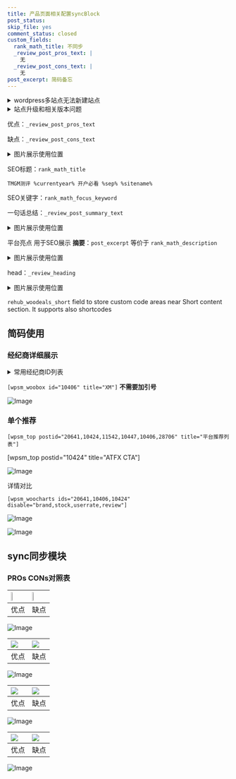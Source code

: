 ```yaml
---
title: 产品页面相关配置syncBlock
post_status: 
skip_file: yes
comment_status: closed
custom_fields:
  rank_math_title: 不同步
  _review_post_pros_text: |
    无
  _review_post_cons_text: |
    无
post_excerpt: 简码备忘
---
```

<details><summary>wordpress多站点无法新建站点</summary>

<li>和报错需要清理cookies一样的原因</li>
<li>wp-config.php里面<code>define( 'SUBDOMAIN_INSTALL', false );//子域名安装</code></li>
<li>新建子站点是用<code>define( 'SUBDOMAIN_INSTALL', true);//子域名安装</code> 完成以后，改成<code>false</code></li>
</details>

<details><summary>站点升级和相关版本问题</summary>

<p>wordpress：5.9.9
woocommerce：7.5.1
出现问题的地方：主题选项里面>><strong>Product layout >>compact style</strong></p>
<p>如何出现没有用过的字段 导致无法保存。先导出配置 然后进行修改，后面再次恢复即可。</p>
<p>出现部分字段无法显示时，需要返回默认布局后，对产品进行保存就好了。</p>
<p></p>
</details>

优点：`_review_post_pros_text`

缺点：`_review_post_cons_text`

<details><summary>图片展示使用位置</summary>

<img src="https://prod-files-secure.s3.us-west-2.amazonaws.com/39ed1227-6d7d-4570-be36-9ccd4a2c4241/f51d3d83-55d4-4bdf-9604-f37ec77ab556/Untitled.png?X-Amz-Algorithm=AWS4-HMAC-SHA256&X-Amz-Content-Sha256=UNSIGNED-PAYLOAD&X-Amz-Credential=ASIAZI2LB4662TN6SZ5G%2F20250715%2Fus-west-2%2Fs3%2Faws4_request&X-Amz-Date=20250715T045521Z&X-Amz-Expires=3600&X-Amz-Security-Token=IQoJb3JpZ2luX2VjECUaCXVzLXdlc3QtMiJHMEUCIHOHqAnQbJkXAha2i9dKoJ0CwDFAHCdC%2BoSu9USzogPzAiEApR%2FxrTijlkzn9Z6uLHjNqZjhRbagl0TFWsts6fIHLVAq%2FwMIPhAAGgw2Mzc0MjMxODM4MDUiDB5%2FfTd6an7wcUu6fSrcA%2FtEGHgbcVrczoccx%2FUN1kw54uXqeycF66lpipChGowE6ubPDFEKmenUhOfFAb0I0mWx3sKGnrZKCTsD0fGmWS9XDnp8BPnPcZSt9rYTl44MpSDo0mREsoUaCZ1OY3mF%2BP%2FedVz9G9NstXLP0d%2FxffBjguhd8aVQkAU52DDM8kp211PzMMrHsKIHakAEkHfAutUVozWsIcEmR21LF93TA4axUpU3q%2B83nQWR7FeghVjeTg2bKXeDAwxXx%2BHYldrOsPALBBM0OwgfJTWCgpjxpmhZLPDDKpGjJHbMHA8O6eiVMj0g%2FSSAzkCa%2FTZc%2BcRc0bvQfiJGSLTxoC6tlB%2BcymRijg20tE7%2FBgGaFtDMZ4EOeCcOQobG8D%2F2uCWYuuG7yFHPUJE1ljc%2BRRm8VmBpTlklX7cd6So9y6fma7Fmm57IfwjP3g4Jt5e5fomsAN3Cc2XlyOtfSMrY3Y45phf9TGCwX8Y%2Foo0tLtpvr3WbTKahdjbrSwkOMa9AWvjZe8qsWxjjiyiDSyPF5c%2BFW6b%2Fe30djesm1JmwcwofHRPyxEKeSjE7qVCiNpJ%2B5E%2BZsnGJ66nvwWo22JO5A2K9Huw0RP8lJdAooYKSZFcV%2BOViA17X%2BubLgF2RZfKyrEvpMLi418MGOqUBrGGmDt6dbCSbKDrV2RLI7ai6AcEwJHa4HlY5z4w7O4u3ZmQozw4AYVavqcjcnMg0tYa4BmKRAjrQMvdcRAXcV33XU8Z%2BawWJzoOpIPHeFcS7OWcIkDhavmd6hKAahAPod7vQ9Z4n1rlh3Ka9AQDJs5wfjWRr9HniPMYfJ5JoQ%2BbGZpLRp5%2Bc4Auu5on9tUa29v2Rv3HpIHET3KOUocHIiDzJy2Vp&X-Amz-Signature=e8be52fe286c10b07b64ac1117f00ef65df556ddfb1758a6735a03157a5bc2a7&X-Amz-SignedHeaders=host&x-amz-checksum-mode=ENABLED&x-id=GetObject" alt="Image">
</details>

SEO标题：`rank_math_title`

`TMGM测评 %currentyear% 开户必看 %sep% %sitename%`

SEO关键字：`rank_math_focus_keyword`

一句话总结：`_review_post_summary_text`

<details><summary>图片展示使用位置</summary>

<img src="https://prod-files-secure.s3.us-west-2.amazonaws.com/39ed1227-6d7d-4570-be36-9ccd4a2c4241/4b96a922-296c-4f4e-8630-d1c870cbce01/Untitled.png?X-Amz-Algorithm=AWS4-HMAC-SHA256&X-Amz-Content-Sha256=UNSIGNED-PAYLOAD&X-Amz-Credential=ASIAZI2LB466XENHU7HB%2F20250715%2Fus-west-2%2Fs3%2Faws4_request&X-Amz-Date=20250715T045522Z&X-Amz-Expires=3600&X-Amz-Security-Token=IQoJb3JpZ2luX2VjECUaCXVzLXdlc3QtMiJIMEYCIQCyoir8lBtOMRzHv6JW7a6gNHE%2F6iN8syFH5ruSSSB4DgIhAIlzrked%2FOaerxLa5NDTlNNsW0K9vTA4sFMKdcp2QfROKv8DCD4QABoMNjM3NDIzMTgzODA1IgxCqVz4IEz8Krp4IIEq3AN8U89%2FWjPcQJ9biQqNicAMWsX3hX3XXU3EQ%2FIZ4CpFsMS3Yaz1McJP%2FpmPCfMuciVGmmXd720wo3z15oP%2BAJ85%2BK1JxDhz2MJtGIUOBJsdkqkqQyPPuR4dVNAwrkNyM5Zqb%2FEbDa29O%2FXV0VqUNnJGo5ET%2Fjygfb5ADHLALL4SED83wIWIPB1ngrRCPPPZWPylmx58qUj7mRcQJJELdq2SWrcx%2F2aCyy7edLJHC4xovygn8zRloRgD%2FHbOX6gAqrbobx69OXx50rNE2i%2FA%2FifOJCeOEWm%2FhOFlZ3llhmH9s9ePmc5LyIjRqiIgN8GWFuka561RGRTXfbl%2FIPJPSheF%2FJJ9Gep%2FaY9vNPbI6pW9DWoV9hwbVE%2FSDCAzmwGXqfBmGqGVo20cEOaZPrHjVNwqN0FgLjyUDgERPnNKYeVZCyBJfnx%2BOCMu8ItCg0oaiya%2FVYguOo9Ifs%2B0zybv15a1If3mnhrRm41F7%2F16BaTPtx%2FGAMRM0D0HNwkyb61nVBpuVTsKZr0Wjoy%2FO9FO66hJtVcQsNjp4woTb0px8SMyb0g4cEmIaawnUmsQvw%2FLB31utkU3xCqQRXDHpYmO9Lcx9PcgoP0gdfr0v9dWhbZdVDBG%2B2UdND8tCzdGnTDVuNfDBjqkARoNOXYXKI6yvyaX8D%2BCptc3yEmvwRwk%2BE5JSiC0hNuAw2pYsqztZpQ5XXdJU47LVWg9StvwOrZq7dl9skOIKzzjU4P7LxJBt7ahzWgjshskWOJUTnsZIIcgYqcolKnmIC2R3mOnHNCW9b2m5XS%2F%2F0Zn5XUxHjgupXoC98nRF6Yu%2FrN8Sd8EAautwbJ45AXw1Nxbgb03Zaji7%2B08jk56Dy4tIO2Y&X-Amz-Signature=e6a2a84d9a503e78e9974d8f66a192e8813459650e6fe112078d4f710cdbbb98&X-Amz-SignedHeaders=host&x-amz-checksum-mode=ENABLED&x-id=GetObject" alt="Image">
</details>

平台亮点 用于SEO展示 **摘要**：`post_excerpt`  等价于 `rank_math_description`

<details><summary>图片展示使用位置</summary>

<img src="https://prod-files-secure.s3.us-west-2.amazonaws.com/39ed1227-6d7d-4570-be36-9ccd4a2c4241/1ee11f63-b60a-4dfe-a7a7-d58ff23b5d88/Untitled.png?X-Amz-Algorithm=AWS4-HMAC-SHA256&X-Amz-Content-Sha256=UNSIGNED-PAYLOAD&X-Amz-Credential=ASIAZI2LB466Q4AEQKIE%2F20250715%2Fus-west-2%2Fs3%2Faws4_request&X-Amz-Date=20250715T045523Z&X-Amz-Expires=3600&X-Amz-Security-Token=IQoJb3JpZ2luX2VjECUaCXVzLXdlc3QtMiJIMEYCIQDti2PE8JXca1rcB2fHGuloy3vmWH5o5MuqoXfGlhz5BQIhALATJPO2f9e6tdpoxI6SmhFQ0zB1yBKms37ZOQstrY38Kv8DCD4QABoMNjM3NDIzMTgzODA1Igx1MckPratdYBNZl%2Fwq3APVdZDC3Xa3tXewzppWT%2FNmgvxnM%2Fo3MJGWdJrqpSHq9rHRSuhZVkJptZ6XrqZWrBIT5sEclL6gWC7HBslBls1CpHCh83fXZgVoK2boG1g5J4HGer4asBWEiSrDAYZQ0VbVbveMLDNQWVzF8mEvE7ZXRCYLEJBxccO6XgM4Tgaa147WCZVsMlGqk%2BWfU9p2Rc2ae6MP%2Bhd2la2TyL23GRwZNwrIBZL721FV75jXBngOZms%2FNYW8DKTHoGAsg4v%2FF%2FhAgCUiC94ma8zXCtu%2Fisu1tisZd%2BejYfykLkGT99kDMoXVu6ExNPZ7P9D4sGr2txQ9a4X7Phr092si0IhxvuM7sQmhqTE7%2By2R8wYpeVYCsDZRUIpny9OEbeEf0ezdjgMARuScQSWRCyoFLkW4nYytRpShBii4TwP3nxeBZE%2FGuZNZ%2FRplzgXWHF1suvJN5Of66WAVOljp5Ya7lXEE49UBbNAu6lU5uHg7QFTyILtEJdbqaIdqnoeqCNfQhZb3U8oAj6%2BEeDfJ9okbvYfgazKXiyTdDSIbKpBS1BtqcldR%2BI%2F1H3lJ8JYSDDt06kmDf11saE6PmrK3vsqyOLa7OaLLK2JNqOzB%2BpK%2B3d1EfRiwsjTnYC0EeyBu81HyNjDduNfDBjqkAbHYf%2BwL6DO2YrFFnpkGtszNqp86xF6uyTsdWw0VFRn%2F%2B%2BZLtOCIX78%2BlsVVLsQBLjRfAQLqQ5IvsXUTvO9%2BEa7%2FteGthbH34Arxv39sI1lnl3PWxcqU06emiWuuKth4P%2BKVxBaczrJ%2FHaYKTvhUYmaLLY0nP%2BhzDOmfFGXMW3Dyd9X%2FZJlAKHdKOSlVAdwO3pvCbp8D1Fk2gFVRXJ72sij5Ndo7&X-Amz-Signature=324a1e659eeb9437a3345253603f57a5df34159fda263980cdbd5cbff1dfd579&X-Amz-SignedHeaders=host&x-amz-checksum-mode=ENABLED&x-id=GetObject" alt="Image">
<img src="https://prod-files-secure.s3.us-west-2.amazonaws.com/39ed1227-6d7d-4570-be36-9ccd4a2c4241/ad4118b5-78d8-4fbe-801e-3b29b5d99c01/Untitled.png?X-Amz-Algorithm=AWS4-HMAC-SHA256&X-Amz-Content-Sha256=UNSIGNED-PAYLOAD&X-Amz-Credential=ASIAZI2LB466Q4AEQKIE%2F20250715%2Fus-west-2%2Fs3%2Faws4_request&X-Amz-Date=20250715T045523Z&X-Amz-Expires=3600&X-Amz-Security-Token=IQoJb3JpZ2luX2VjECUaCXVzLXdlc3QtMiJIMEYCIQDti2PE8JXca1rcB2fHGuloy3vmWH5o5MuqoXfGlhz5BQIhALATJPO2f9e6tdpoxI6SmhFQ0zB1yBKms37ZOQstrY38Kv8DCD4QABoMNjM3NDIzMTgzODA1Igx1MckPratdYBNZl%2Fwq3APVdZDC3Xa3tXewzppWT%2FNmgvxnM%2Fo3MJGWdJrqpSHq9rHRSuhZVkJptZ6XrqZWrBIT5sEclL6gWC7HBslBls1CpHCh83fXZgVoK2boG1g5J4HGer4asBWEiSrDAYZQ0VbVbveMLDNQWVzF8mEvE7ZXRCYLEJBxccO6XgM4Tgaa147WCZVsMlGqk%2BWfU9p2Rc2ae6MP%2Bhd2la2TyL23GRwZNwrIBZL721FV75jXBngOZms%2FNYW8DKTHoGAsg4v%2FF%2FhAgCUiC94ma8zXCtu%2Fisu1tisZd%2BejYfykLkGT99kDMoXVu6ExNPZ7P9D4sGr2txQ9a4X7Phr092si0IhxvuM7sQmhqTE7%2By2R8wYpeVYCsDZRUIpny9OEbeEf0ezdjgMARuScQSWRCyoFLkW4nYytRpShBii4TwP3nxeBZE%2FGuZNZ%2FRplzgXWHF1suvJN5Of66WAVOljp5Ya7lXEE49UBbNAu6lU5uHg7QFTyILtEJdbqaIdqnoeqCNfQhZb3U8oAj6%2BEeDfJ9okbvYfgazKXiyTdDSIbKpBS1BtqcldR%2BI%2F1H3lJ8JYSDDt06kmDf11saE6PmrK3vsqyOLa7OaLLK2JNqOzB%2BpK%2B3d1EfRiwsjTnYC0EeyBu81HyNjDduNfDBjqkAbHYf%2BwL6DO2YrFFnpkGtszNqp86xF6uyTsdWw0VFRn%2F%2B%2BZLtOCIX78%2BlsVVLsQBLjRfAQLqQ5IvsXUTvO9%2BEa7%2FteGthbH34Arxv39sI1lnl3PWxcqU06emiWuuKth4P%2BKVxBaczrJ%2FHaYKTvhUYmaLLY0nP%2BhzDOmfFGXMW3Dyd9X%2FZJlAKHdKOSlVAdwO3pvCbp8D1Fk2gFVRXJ72sij5Ndo7&X-Amz-Signature=286ab35248e82ac7cf10a8c8c5659a72efa6487eceb1f4fb30aed23832ef953f&X-Amz-SignedHeaders=host&x-amz-checksum-mode=ENABLED&x-id=GetObject" alt="Image">
<img src="https://prod-files-secure.s3.us-west-2.amazonaws.com/39ed1227-6d7d-4570-be36-9ccd4a2c4241/a38cf7c9-a79c-4b64-9e94-13589fe0758b/Untitled.png?X-Amz-Algorithm=AWS4-HMAC-SHA256&X-Amz-Content-Sha256=UNSIGNED-PAYLOAD&X-Amz-Credential=ASIAZI2LB466Q4AEQKIE%2F20250715%2Fus-west-2%2Fs3%2Faws4_request&X-Amz-Date=20250715T045523Z&X-Amz-Expires=3600&X-Amz-Security-Token=IQoJb3JpZ2luX2VjECUaCXVzLXdlc3QtMiJIMEYCIQDti2PE8JXca1rcB2fHGuloy3vmWH5o5MuqoXfGlhz5BQIhALATJPO2f9e6tdpoxI6SmhFQ0zB1yBKms37ZOQstrY38Kv8DCD4QABoMNjM3NDIzMTgzODA1Igx1MckPratdYBNZl%2Fwq3APVdZDC3Xa3tXewzppWT%2FNmgvxnM%2Fo3MJGWdJrqpSHq9rHRSuhZVkJptZ6XrqZWrBIT5sEclL6gWC7HBslBls1CpHCh83fXZgVoK2boG1g5J4HGer4asBWEiSrDAYZQ0VbVbveMLDNQWVzF8mEvE7ZXRCYLEJBxccO6XgM4Tgaa147WCZVsMlGqk%2BWfU9p2Rc2ae6MP%2Bhd2la2TyL23GRwZNwrIBZL721FV75jXBngOZms%2FNYW8DKTHoGAsg4v%2FF%2FhAgCUiC94ma8zXCtu%2Fisu1tisZd%2BejYfykLkGT99kDMoXVu6ExNPZ7P9D4sGr2txQ9a4X7Phr092si0IhxvuM7sQmhqTE7%2By2R8wYpeVYCsDZRUIpny9OEbeEf0ezdjgMARuScQSWRCyoFLkW4nYytRpShBii4TwP3nxeBZE%2FGuZNZ%2FRplzgXWHF1suvJN5Of66WAVOljp5Ya7lXEE49UBbNAu6lU5uHg7QFTyILtEJdbqaIdqnoeqCNfQhZb3U8oAj6%2BEeDfJ9okbvYfgazKXiyTdDSIbKpBS1BtqcldR%2BI%2F1H3lJ8JYSDDt06kmDf11saE6PmrK3vsqyOLa7OaLLK2JNqOzB%2BpK%2B3d1EfRiwsjTnYC0EeyBu81HyNjDduNfDBjqkAbHYf%2BwL6DO2YrFFnpkGtszNqp86xF6uyTsdWw0VFRn%2F%2B%2BZLtOCIX78%2BlsVVLsQBLjRfAQLqQ5IvsXUTvO9%2BEa7%2FteGthbH34Arxv39sI1lnl3PWxcqU06emiWuuKth4P%2BKVxBaczrJ%2FHaYKTvhUYmaLLY0nP%2BhzDOmfFGXMW3Dyd9X%2FZJlAKHdKOSlVAdwO3pvCbp8D1Fk2gFVRXJ72sij5Ndo7&X-Amz-Signature=09c65ae00b284a3d1087ab53c600ef0bb2cba3a020bc4f53ecd085ea777f4202&X-Amz-SignedHeaders=host&x-amz-checksum-mode=ENABLED&x-id=GetObject" alt="Image">
<img src="https://prod-files-secure.s3.us-west-2.amazonaws.com/39ed1227-6d7d-4570-be36-9ccd4a2c4241/7da6fc1e-d2ac-42ae-8c75-cb5749aa18f6/Untitled.png?X-Amz-Algorithm=AWS4-HMAC-SHA256&X-Amz-Content-Sha256=UNSIGNED-PAYLOAD&X-Amz-Credential=ASIAZI2LB466Q4AEQKIE%2F20250715%2Fus-west-2%2Fs3%2Faws4_request&X-Amz-Date=20250715T045523Z&X-Amz-Expires=3600&X-Amz-Security-Token=IQoJb3JpZ2luX2VjECUaCXVzLXdlc3QtMiJIMEYCIQDti2PE8JXca1rcB2fHGuloy3vmWH5o5MuqoXfGlhz5BQIhALATJPO2f9e6tdpoxI6SmhFQ0zB1yBKms37ZOQstrY38Kv8DCD4QABoMNjM3NDIzMTgzODA1Igx1MckPratdYBNZl%2Fwq3APVdZDC3Xa3tXewzppWT%2FNmgvxnM%2Fo3MJGWdJrqpSHq9rHRSuhZVkJptZ6XrqZWrBIT5sEclL6gWC7HBslBls1CpHCh83fXZgVoK2boG1g5J4HGer4asBWEiSrDAYZQ0VbVbveMLDNQWVzF8mEvE7ZXRCYLEJBxccO6XgM4Tgaa147WCZVsMlGqk%2BWfU9p2Rc2ae6MP%2Bhd2la2TyL23GRwZNwrIBZL721FV75jXBngOZms%2FNYW8DKTHoGAsg4v%2FF%2FhAgCUiC94ma8zXCtu%2Fisu1tisZd%2BejYfykLkGT99kDMoXVu6ExNPZ7P9D4sGr2txQ9a4X7Phr092si0IhxvuM7sQmhqTE7%2By2R8wYpeVYCsDZRUIpny9OEbeEf0ezdjgMARuScQSWRCyoFLkW4nYytRpShBii4TwP3nxeBZE%2FGuZNZ%2FRplzgXWHF1suvJN5Of66WAVOljp5Ya7lXEE49UBbNAu6lU5uHg7QFTyILtEJdbqaIdqnoeqCNfQhZb3U8oAj6%2BEeDfJ9okbvYfgazKXiyTdDSIbKpBS1BtqcldR%2BI%2F1H3lJ8JYSDDt06kmDf11saE6PmrK3vsqyOLa7OaLLK2JNqOzB%2BpK%2B3d1EfRiwsjTnYC0EeyBu81HyNjDduNfDBjqkAbHYf%2BwL6DO2YrFFnpkGtszNqp86xF6uyTsdWw0VFRn%2F%2B%2BZLtOCIX78%2BlsVVLsQBLjRfAQLqQ5IvsXUTvO9%2BEa7%2FteGthbH34Arxv39sI1lnl3PWxcqU06emiWuuKth4P%2BKVxBaczrJ%2FHaYKTvhUYmaLLY0nP%2BhzDOmfFGXMW3Dyd9X%2FZJlAKHdKOSlVAdwO3pvCbp8D1Fk2gFVRXJ72sij5Ndo7&X-Amz-Signature=a6dc5b0e6f0af32c73a2465431045209d628be899db8481eca10f379e4e32c73&X-Amz-SignedHeaders=host&x-amz-checksum-mode=ENABLED&x-id=GetObject" alt="Image">
<img src="https://prod-files-secure.s3.us-west-2.amazonaws.com/39ed1227-6d7d-4570-be36-9ccd4a2c4241/7e97f40a-eaee-47f5-b2f9-475f96808fa7/Untitled.png?X-Amz-Algorithm=AWS4-HMAC-SHA256&X-Amz-Content-Sha256=UNSIGNED-PAYLOAD&X-Amz-Credential=ASIAZI2LB466Q4AEQKIE%2F20250715%2Fus-west-2%2Fs3%2Faws4_request&X-Amz-Date=20250715T045523Z&X-Amz-Expires=3600&X-Amz-Security-Token=IQoJb3JpZ2luX2VjECUaCXVzLXdlc3QtMiJIMEYCIQDti2PE8JXca1rcB2fHGuloy3vmWH5o5MuqoXfGlhz5BQIhALATJPO2f9e6tdpoxI6SmhFQ0zB1yBKms37ZOQstrY38Kv8DCD4QABoMNjM3NDIzMTgzODA1Igx1MckPratdYBNZl%2Fwq3APVdZDC3Xa3tXewzppWT%2FNmgvxnM%2Fo3MJGWdJrqpSHq9rHRSuhZVkJptZ6XrqZWrBIT5sEclL6gWC7HBslBls1CpHCh83fXZgVoK2boG1g5J4HGer4asBWEiSrDAYZQ0VbVbveMLDNQWVzF8mEvE7ZXRCYLEJBxccO6XgM4Tgaa147WCZVsMlGqk%2BWfU9p2Rc2ae6MP%2Bhd2la2TyL23GRwZNwrIBZL721FV75jXBngOZms%2FNYW8DKTHoGAsg4v%2FF%2FhAgCUiC94ma8zXCtu%2Fisu1tisZd%2BejYfykLkGT99kDMoXVu6ExNPZ7P9D4sGr2txQ9a4X7Phr092si0IhxvuM7sQmhqTE7%2By2R8wYpeVYCsDZRUIpny9OEbeEf0ezdjgMARuScQSWRCyoFLkW4nYytRpShBii4TwP3nxeBZE%2FGuZNZ%2FRplzgXWHF1suvJN5Of66WAVOljp5Ya7lXEE49UBbNAu6lU5uHg7QFTyILtEJdbqaIdqnoeqCNfQhZb3U8oAj6%2BEeDfJ9okbvYfgazKXiyTdDSIbKpBS1BtqcldR%2BI%2F1H3lJ8JYSDDt06kmDf11saE6PmrK3vsqyOLa7OaLLK2JNqOzB%2BpK%2B3d1EfRiwsjTnYC0EeyBu81HyNjDduNfDBjqkAbHYf%2BwL6DO2YrFFnpkGtszNqp86xF6uyTsdWw0VFRn%2F%2B%2BZLtOCIX78%2BlsVVLsQBLjRfAQLqQ5IvsXUTvO9%2BEa7%2FteGthbH34Arxv39sI1lnl3PWxcqU06emiWuuKth4P%2BKVxBaczrJ%2FHaYKTvhUYmaLLY0nP%2BhzDOmfFGXMW3Dyd9X%2FZJlAKHdKOSlVAdwO3pvCbp8D1Fk2gFVRXJ72sij5Ndo7&X-Amz-Signature=7c9ee47544ecab1440ad281259ee812e6201b5bd3930f685288ebf49d47c33bd&X-Amz-SignedHeaders=host&x-amz-checksum-mode=ENABLED&x-id=GetObject" alt="Image">
</details>

head：`_review_heading`

<details><summary>图片展示使用位置</summary>

<img src="https://prod-files-secure.s3.us-west-2.amazonaws.com/39ed1227-6d7d-4570-be36-9ccd4a2c4241/3a4650ad-9887-415c-889a-edd51fa54f27/Untitled.png?X-Amz-Algorithm=AWS4-HMAC-SHA256&X-Amz-Content-Sha256=UNSIGNED-PAYLOAD&X-Amz-Credential=ASIAZI2LB4667T6BISV2%2F20250715%2Fus-west-2%2Fs3%2Faws4_request&X-Amz-Date=20250715T045523Z&X-Amz-Expires=3600&X-Amz-Security-Token=IQoJb3JpZ2luX2VjECUaCXVzLXdlc3QtMiJGMEQCIDTcPfOx0za6%2FOSrvE5mW%2FO8Yinf8MInF6WS4u0TACltAiAErF3TtnCautmYX2Io%2FbB9gW2nFVS%2FfHZ7v4O7dbhgJir%2FAwg%2BEAAaDDYzNzQyMzE4MzgwNSIM2k%2BvJ81xoFb%2Bate3KtwD6cX3cxYt4j5Re%2Fvlc0jsmxqXTUuHUKUNtwlhhUmMHYWNgWIgQ2abF7ra5jmOicU1FieZCk2x5FpDqNsJWOlyenMU6KXVSlRlCvkRUWhHxdijbcdSCBi0qW1s59wtj%2BBv%2BRQ%2BH2WwB3xsiFAGHAXPxEHGkN9%2FC6u9BFBjpWgkN%2B1CUCi%2FOwd4gcy61MlqM0VEM23GJipOOtG4eyqgZse2sfxDE%2B%2Fsv9e86CpNZxefAz9YgWIvtFhva8%2BSb8uu1qzNPStYgND%2B%2BXBE4BgfWn9hKH1F3papppGKtSdprmpwwuSQs0xXJRIi6FqgxyUOBmcqnvAtDj4xHz4Zc6MBINZLMuHLac00L4sK1VcbRETX9UGvZVfCNG3EyG5xJzzyR9zLHef7V7hziWOY2apWuI09VGbGoTUpyWKG0KSB57eN6%2B6JhiZ7FAkhc8DbO0ddz%2FXNpo9XtK2LXGRVgB6jtLva8t%2FAzgVpAD0UPQBwmWrmQztLd2F4%2FO6UgMTpbtIzpiPG6pIiRJ0bdzejfuJV8BMHoZJPvPX%2FLoH3r7T1CoGxJhEWIEMBSEQGXwotDOD4cs2oSER7%2FFCvpa%2FvRXjtu7AXT%2FY%2B3VT6gF3hAjDuFuRixau0VSIsBHYdY6IO03Qw2rnXwwY6pgHKkQTv1spHfNEaGKpXY%2FuUyGWS19jd7G37uSxbuV4W3cc8nPBCGiCdjhxYhTrIbmBtG8BiARkPErDbYgx2LgOmNw3L3CDMCPIfljEQgK2Y%2B6uaQtZYYSNo%2B74wlOMl0nut5cD4nSAVBf6igmwp9C5WyAE7PJAxFVMnzh2un42u8PCuLjZIXMMfgF7MgXJNV7jkDPgaoxtNPe8IYBSKYHdfeM6bEe1d&X-Amz-Signature=87582339a75562216c912751d7887aa9f0bef96816fff64946f605376e558654&X-Amz-SignedHeaders=host&x-amz-checksum-mode=ENABLED&x-id=GetObject" alt="Image">
</details>

`rehub_woodeals_short`	field to store custom code areas near Short content section. It supports also shortcodes



## 简码使用

### 经纪商详细展示

<details><summary>常用经纪商ID列表</summary>

<pre><code class="php">嘉盛 ===> 20641  [wpsm_woobox id="20641" title="嘉盛"]
易信easymarkets ===> 11542  [wpsm_woobox id="11542" title="易信easymarkets"]
ATFX外汇 ===> 10424  [wpsm_woobox id="10424" title="ATFX"]
XM ===> 10406  [wpsm_woobox id="10406" title="XM"]
TMGM ===> 29622  [wpsm_woobox id="29622" title="TMGM"]
HYCM ===> 10447  [wpsm_woobox id="10447" title="HYCM"]
fpmarkets澳福外汇 ===> 20639  [wpsm_woobox id="20639" title="fpmarkets澳福外汇"]</code></pre>
</details>

`[wpsm_woobox id="10406" title="XM"]` **不需要加引号**

![Image](https://prod-files-secure.s3.us-west-2.amazonaws.com/39ed1227-6d7d-4570-be36-9ccd4a2c4241/4f898f9d-0fa7-4e43-acd3-ac6bc7be575a/Untitled.png?X-Amz-Algorithm=AWS4-HMAC-SHA256&X-Amz-Content-Sha256=UNSIGNED-PAYLOAD&X-Amz-Credential=ASIAZI2LB466ZEHIKLJ6%2F20250715%2Fus-west-2%2Fs3%2Faws4_request&X-Amz-Date=20250715T045520Z&X-Amz-Expires=3600&X-Amz-Security-Token=IQoJb3JpZ2luX2VjECUaCXVzLXdlc3QtMiJHMEUCIQCfnADB5BIK5k9aA6oitNIWCJLXL9rwnex9hLtA1Wb2ZQIgZVsQ22oCkCZbTKVBBqAj4CtXrVpQrgCBin5m8IDfxesq%2FwMIPhAAGgw2Mzc0MjMxODM4MDUiDC%2FSM%2FyWCQXVzsMNSyrcA5ws6N01q8LLpr20Sxs3%2F9lXxzb03SzyjNdRxjHsF0GSq%2BHY8%2F2zXsER%2FNRGTyeiO%2Fst6txmDlePu%2BI%2BlDRIB7PVpAJGYQxyY8MwoJdGp0BwmFVNmXTbfBne%2FlaDbHa1tk7eLCPMlbvpQ3xou7uOE36HNq1gCxdJiNjsoKRfTmI7Yrh3EkvuQIFr2OP7YVORoqg00dEMXBGDovY6XYYywzZn%2F7lqra034slDxvYW5q6fTZAXCJp0Sxmk4puyUzzHNm6r6q%2B3QHFH05blITB0N%2BB0n2L4mf5C7h4%2BKXvr%2BrQFj81xDmfDHnMksqjpk%2B7g9AALYz9kB4%2BBcZJfn7izk2nlg%2BhASLVfu4WBvvzUTscShmdmbepvLuYAid3ngMVsFiAhskGLDte03JJkGWs8%2FxY592WGkduOMe3ZH64afsIGO352mla5rj8KP6J%2BeTVO4ihVkChsOk%2BHOV05T1bilS6U6jbspWkATRarX1y9t%2FK1rSjP9o33VgWFT4GtshvsZbPaHkM0RcS0dXcRsxTd9PCKSOu5x9Xr8aPLXkbSA912jrmB2WkKaTSZFm2ROisf0MlhMONKqF1zxpqKbU8KZFlYWO2%2Fzji%2FXSwAGGBM61otMctnHlyxO8EOFKZQMKu418MGOqUBBObgexbTOVJpevTGNgLfN5nqR3dNWbehDnWxATzzkiv8RFCJL0lT9QUSVPr40yNsysyNb%2F%2FN%2FfHXMfjItqkv4SdavogHxJFG5DvijpRm1bRMZSFPUqQzzpwZ6ESUJhUrNzQtsthZXmyB9ICqElfc1PiNdmoO9Glp7UCBMhDPnrfbMDjKqjh%2B2uOkFCD%2BxotTs%2FWQE%2BVUUOov8Dw9fEcMYqBNFp6h&X-Amz-Signature=f1edeac554eec3bd7e3396a570ffc7dae9cb9b149e8d1b314e86bc8cb1966276&X-Amz-SignedHeaders=host&x-amz-checksum-mode=ENABLED&x-id=GetObject)

### 单个推荐
`[wpsm_top postid="20641,10424,11542,10447,10406,28706" title="平台推荐列表"]`

[wpsm_top postid="10424" title="ATFX CTA"]

![Image](https://prod-files-secure.s3.us-west-2.amazonaws.com/39ed1227-6d7d-4570-be36-9ccd4a2c4241/5ac620dc-51a8-48b6-b55d-91f47299193c/Untitled.png?X-Amz-Algorithm=AWS4-HMAC-SHA256&X-Amz-Content-Sha256=UNSIGNED-PAYLOAD&X-Amz-Credential=ASIAZI2LB466ZEHIKLJ6%2F20250715%2Fus-west-2%2Fs3%2Faws4_request&X-Amz-Date=20250715T045520Z&X-Amz-Expires=3600&X-Amz-Security-Token=IQoJb3JpZ2luX2VjECUaCXVzLXdlc3QtMiJHMEUCIQCfnADB5BIK5k9aA6oitNIWCJLXL9rwnex9hLtA1Wb2ZQIgZVsQ22oCkCZbTKVBBqAj4CtXrVpQrgCBin5m8IDfxesq%2FwMIPhAAGgw2Mzc0MjMxODM4MDUiDC%2FSM%2FyWCQXVzsMNSyrcA5ws6N01q8LLpr20Sxs3%2F9lXxzb03SzyjNdRxjHsF0GSq%2BHY8%2F2zXsER%2FNRGTyeiO%2Fst6txmDlePu%2BI%2BlDRIB7PVpAJGYQxyY8MwoJdGp0BwmFVNmXTbfBne%2FlaDbHa1tk7eLCPMlbvpQ3xou7uOE36HNq1gCxdJiNjsoKRfTmI7Yrh3EkvuQIFr2OP7YVORoqg00dEMXBGDovY6XYYywzZn%2F7lqra034slDxvYW5q6fTZAXCJp0Sxmk4puyUzzHNm6r6q%2B3QHFH05blITB0N%2BB0n2L4mf5C7h4%2BKXvr%2BrQFj81xDmfDHnMksqjpk%2B7g9AALYz9kB4%2BBcZJfn7izk2nlg%2BhASLVfu4WBvvzUTscShmdmbepvLuYAid3ngMVsFiAhskGLDte03JJkGWs8%2FxY592WGkduOMe3ZH64afsIGO352mla5rj8KP6J%2BeTVO4ihVkChsOk%2BHOV05T1bilS6U6jbspWkATRarX1y9t%2FK1rSjP9o33VgWFT4GtshvsZbPaHkM0RcS0dXcRsxTd9PCKSOu5x9Xr8aPLXkbSA912jrmB2WkKaTSZFm2ROisf0MlhMONKqF1zxpqKbU8KZFlYWO2%2Fzji%2FXSwAGGBM61otMctnHlyxO8EOFKZQMKu418MGOqUBBObgexbTOVJpevTGNgLfN5nqR3dNWbehDnWxATzzkiv8RFCJL0lT9QUSVPr40yNsysyNb%2F%2FN%2FfHXMfjItqkv4SdavogHxJFG5DvijpRm1bRMZSFPUqQzzpwZ6ESUJhUrNzQtsthZXmyB9ICqElfc1PiNdmoO9Glp7UCBMhDPnrfbMDjKqjh%2B2uOkFCD%2BxotTs%2FWQE%2BVUUOov8Dw9fEcMYqBNFp6h&X-Amz-Signature=341a81e6b2c512e89d12d80b6b559a461bfc3b95ba5da9bafce625ab1f588a76&X-Amz-SignedHeaders=host&x-amz-checksum-mode=ENABLED&x-id=GetObject)

详情对比

`[wpsm_woocharts ids="20641,10406,10424" disable="brand,stock,userrate,review"]`

![Image](https://prod-files-secure.s3.us-west-2.amazonaws.com/39ed1227-6d7d-4570-be36-9ccd4a2c4241/bf3ba45f-b9f3-4295-8aef-b4a495fd25f4/Untitled.png?X-Amz-Algorithm=AWS4-HMAC-SHA256&X-Amz-Content-Sha256=UNSIGNED-PAYLOAD&X-Amz-Credential=ASIAZI2LB466ZEHIKLJ6%2F20250715%2Fus-west-2%2Fs3%2Faws4_request&X-Amz-Date=20250715T045520Z&X-Amz-Expires=3600&X-Amz-Security-Token=IQoJb3JpZ2luX2VjECUaCXVzLXdlc3QtMiJHMEUCIQCfnADB5BIK5k9aA6oitNIWCJLXL9rwnex9hLtA1Wb2ZQIgZVsQ22oCkCZbTKVBBqAj4CtXrVpQrgCBin5m8IDfxesq%2FwMIPhAAGgw2Mzc0MjMxODM4MDUiDC%2FSM%2FyWCQXVzsMNSyrcA5ws6N01q8LLpr20Sxs3%2F9lXxzb03SzyjNdRxjHsF0GSq%2BHY8%2F2zXsER%2FNRGTyeiO%2Fst6txmDlePu%2BI%2BlDRIB7PVpAJGYQxyY8MwoJdGp0BwmFVNmXTbfBne%2FlaDbHa1tk7eLCPMlbvpQ3xou7uOE36HNq1gCxdJiNjsoKRfTmI7Yrh3EkvuQIFr2OP7YVORoqg00dEMXBGDovY6XYYywzZn%2F7lqra034slDxvYW5q6fTZAXCJp0Sxmk4puyUzzHNm6r6q%2B3QHFH05blITB0N%2BB0n2L4mf5C7h4%2BKXvr%2BrQFj81xDmfDHnMksqjpk%2B7g9AALYz9kB4%2BBcZJfn7izk2nlg%2BhASLVfu4WBvvzUTscShmdmbepvLuYAid3ngMVsFiAhskGLDte03JJkGWs8%2FxY592WGkduOMe3ZH64afsIGO352mla5rj8KP6J%2BeTVO4ihVkChsOk%2BHOV05T1bilS6U6jbspWkATRarX1y9t%2FK1rSjP9o33VgWFT4GtshvsZbPaHkM0RcS0dXcRsxTd9PCKSOu5x9Xr8aPLXkbSA912jrmB2WkKaTSZFm2ROisf0MlhMONKqF1zxpqKbU8KZFlYWO2%2Fzji%2FXSwAGGBM61otMctnHlyxO8EOFKZQMKu418MGOqUBBObgexbTOVJpevTGNgLfN5nqR3dNWbehDnWxATzzkiv8RFCJL0lT9QUSVPr40yNsysyNb%2F%2FN%2FfHXMfjItqkv4SdavogHxJFG5DvijpRm1bRMZSFPUqQzzpwZ6ESUJhUrNzQtsthZXmyB9ICqElfc1PiNdmoO9Glp7UCBMhDPnrfbMDjKqjh%2B2uOkFCD%2BxotTs%2FWQE%2BVUUOov8Dw9fEcMYqBNFp6h&X-Amz-Signature=5ea581bd321292c919449081949fb684d5a566af65cb56c4d8a2477098e94ab0&X-Amz-SignedHeaders=host&x-amz-checksum-mode=ENABLED&x-id=GetObject)

![Image](https://prod-files-secure.s3.us-west-2.amazonaws.com/39ed1227-6d7d-4570-be36-9ccd4a2c4241/30bc56ef-f383-4b48-9768-2ebc9e436ec0/Untitled.png?X-Amz-Algorithm=AWS4-HMAC-SHA256&X-Amz-Content-Sha256=UNSIGNED-PAYLOAD&X-Amz-Credential=ASIAZI2LB466ZEHIKLJ6%2F20250715%2Fus-west-2%2Fs3%2Faws4_request&X-Amz-Date=20250715T045520Z&X-Amz-Expires=3600&X-Amz-Security-Token=IQoJb3JpZ2luX2VjECUaCXVzLXdlc3QtMiJHMEUCIQCfnADB5BIK5k9aA6oitNIWCJLXL9rwnex9hLtA1Wb2ZQIgZVsQ22oCkCZbTKVBBqAj4CtXrVpQrgCBin5m8IDfxesq%2FwMIPhAAGgw2Mzc0MjMxODM4MDUiDC%2FSM%2FyWCQXVzsMNSyrcA5ws6N01q8LLpr20Sxs3%2F9lXxzb03SzyjNdRxjHsF0GSq%2BHY8%2F2zXsER%2FNRGTyeiO%2Fst6txmDlePu%2BI%2BlDRIB7PVpAJGYQxyY8MwoJdGp0BwmFVNmXTbfBne%2FlaDbHa1tk7eLCPMlbvpQ3xou7uOE36HNq1gCxdJiNjsoKRfTmI7Yrh3EkvuQIFr2OP7YVORoqg00dEMXBGDovY6XYYywzZn%2F7lqra034slDxvYW5q6fTZAXCJp0Sxmk4puyUzzHNm6r6q%2B3QHFH05blITB0N%2BB0n2L4mf5C7h4%2BKXvr%2BrQFj81xDmfDHnMksqjpk%2B7g9AALYz9kB4%2BBcZJfn7izk2nlg%2BhASLVfu4WBvvzUTscShmdmbepvLuYAid3ngMVsFiAhskGLDte03JJkGWs8%2FxY592WGkduOMe3ZH64afsIGO352mla5rj8KP6J%2BeTVO4ihVkChsOk%2BHOV05T1bilS6U6jbspWkATRarX1y9t%2FK1rSjP9o33VgWFT4GtshvsZbPaHkM0RcS0dXcRsxTd9PCKSOu5x9Xr8aPLXkbSA912jrmB2WkKaTSZFm2ROisf0MlhMONKqF1zxpqKbU8KZFlYWO2%2Fzji%2FXSwAGGBM61otMctnHlyxO8EOFKZQMKu418MGOqUBBObgexbTOVJpevTGNgLfN5nqR3dNWbehDnWxATzzkiv8RFCJL0lT9QUSVPr40yNsysyNb%2F%2FN%2FfHXMfjItqkv4SdavogHxJFG5DvijpRm1bRMZSFPUqQzzpwZ6ESUJhUrNzQtsthZXmyB9ICqElfc1PiNdmoO9Glp7UCBMhDPnrfbMDjKqjh%2B2uOkFCD%2BxotTs%2FWQE%2BVUUOov8Dw9fEcMYqBNFp6h&X-Amz-Signature=170f5c01a76bb1fb4f60e04cbd6cccbc78841e642ba0bf74806607b65123f820&X-Amz-SignedHeaders=host&x-amz-checksum-mode=ENABLED&x-id=GetObject)

## sync同步模块

### PROs CONs对照表

| <img src="https://cdn.ifttt.fun/gh/jarlin8/OSS@main/icons/customize/pros.svg" height="auto" width="37.3%"> | <img src="https://cdn.ifttt.fun/gh/jarlin8/OSS@main/icons/customize/cons.svg" height="auto" width="28.8%"> |
| :--- | :--- |
| 优点 | 缺点 |

![Image](https://prod-files-secure.s3.us-west-2.amazonaws.com/39ed1227-6d7d-4570-be36-9ccd4a2c4241/8742b755-dfb5-4004-9a5f-d6e561664bd8/Untitled.png?X-Amz-Algorithm=AWS4-HMAC-SHA256&X-Amz-Content-Sha256=UNSIGNED-PAYLOAD&X-Amz-Credential=ASIAZI2LB466ZEHIKLJ6%2F20250715%2Fus-west-2%2Fs3%2Faws4_request&X-Amz-Date=20250715T045520Z&X-Amz-Expires=3600&X-Amz-Security-Token=IQoJb3JpZ2luX2VjECUaCXVzLXdlc3QtMiJHMEUCIQCfnADB5BIK5k9aA6oitNIWCJLXL9rwnex9hLtA1Wb2ZQIgZVsQ22oCkCZbTKVBBqAj4CtXrVpQrgCBin5m8IDfxesq%2FwMIPhAAGgw2Mzc0MjMxODM4MDUiDC%2FSM%2FyWCQXVzsMNSyrcA5ws6N01q8LLpr20Sxs3%2F9lXxzb03SzyjNdRxjHsF0GSq%2BHY8%2F2zXsER%2FNRGTyeiO%2Fst6txmDlePu%2BI%2BlDRIB7PVpAJGYQxyY8MwoJdGp0BwmFVNmXTbfBne%2FlaDbHa1tk7eLCPMlbvpQ3xou7uOE36HNq1gCxdJiNjsoKRfTmI7Yrh3EkvuQIFr2OP7YVORoqg00dEMXBGDovY6XYYywzZn%2F7lqra034slDxvYW5q6fTZAXCJp0Sxmk4puyUzzHNm6r6q%2B3QHFH05blITB0N%2BB0n2L4mf5C7h4%2BKXvr%2BrQFj81xDmfDHnMksqjpk%2B7g9AALYz9kB4%2BBcZJfn7izk2nlg%2BhASLVfu4WBvvzUTscShmdmbepvLuYAid3ngMVsFiAhskGLDte03JJkGWs8%2FxY592WGkduOMe3ZH64afsIGO352mla5rj8KP6J%2BeTVO4ihVkChsOk%2BHOV05T1bilS6U6jbspWkATRarX1y9t%2FK1rSjP9o33VgWFT4GtshvsZbPaHkM0RcS0dXcRsxTd9PCKSOu5x9Xr8aPLXkbSA912jrmB2WkKaTSZFm2ROisf0MlhMONKqF1zxpqKbU8KZFlYWO2%2Fzji%2FXSwAGGBM61otMctnHlyxO8EOFKZQMKu418MGOqUBBObgexbTOVJpevTGNgLfN5nqR3dNWbehDnWxATzzkiv8RFCJL0lT9QUSVPr40yNsysyNb%2F%2FN%2FfHXMfjItqkv4SdavogHxJFG5DvijpRm1bRMZSFPUqQzzpwZ6ESUJhUrNzQtsthZXmyB9ICqElfc1PiNdmoO9Glp7UCBMhDPnrfbMDjKqjh%2B2uOkFCD%2BxotTs%2FWQE%2BVUUOov8Dw9fEcMYqBNFp6h&X-Amz-Signature=5bb3325c8dabc4a8a8e4798716826ae7b8f0f35b2e0fe3282fe9b64f61d2b14b&X-Amz-SignedHeaders=host&x-amz-checksum-mode=ENABLED&x-id=GetObject)

| <img src="https://cdn.ifttt.fun/gh/jarlin8/OSS@main/icons/customize/pros1.svg" height="auto"> | <img src="https://cdn.ifttt.fun/gh/jarlin8/OSS@main/icons/customize/cons1.svg" height="auto"> |
| :--- | :--- |
| 优点 | 缺点 |

![Image](https://prod-files-secure.s3.us-west-2.amazonaws.com/39ed1227-6d7d-4570-be36-9ccd4a2c4241/806358f8-c9c4-4e17-bb35-c6c76a5397a5/Untitled.png?X-Amz-Algorithm=AWS4-HMAC-SHA256&X-Amz-Content-Sha256=UNSIGNED-PAYLOAD&X-Amz-Credential=ASIAZI2LB466ZEHIKLJ6%2F20250715%2Fus-west-2%2Fs3%2Faws4_request&X-Amz-Date=20250715T045520Z&X-Amz-Expires=3600&X-Amz-Security-Token=IQoJb3JpZ2luX2VjECUaCXVzLXdlc3QtMiJHMEUCIQCfnADB5BIK5k9aA6oitNIWCJLXL9rwnex9hLtA1Wb2ZQIgZVsQ22oCkCZbTKVBBqAj4CtXrVpQrgCBin5m8IDfxesq%2FwMIPhAAGgw2Mzc0MjMxODM4MDUiDC%2FSM%2FyWCQXVzsMNSyrcA5ws6N01q8LLpr20Sxs3%2F9lXxzb03SzyjNdRxjHsF0GSq%2BHY8%2F2zXsER%2FNRGTyeiO%2Fst6txmDlePu%2BI%2BlDRIB7PVpAJGYQxyY8MwoJdGp0BwmFVNmXTbfBne%2FlaDbHa1tk7eLCPMlbvpQ3xou7uOE36HNq1gCxdJiNjsoKRfTmI7Yrh3EkvuQIFr2OP7YVORoqg00dEMXBGDovY6XYYywzZn%2F7lqra034slDxvYW5q6fTZAXCJp0Sxmk4puyUzzHNm6r6q%2B3QHFH05blITB0N%2BB0n2L4mf5C7h4%2BKXvr%2BrQFj81xDmfDHnMksqjpk%2B7g9AALYz9kB4%2BBcZJfn7izk2nlg%2BhASLVfu4WBvvzUTscShmdmbepvLuYAid3ngMVsFiAhskGLDte03JJkGWs8%2FxY592WGkduOMe3ZH64afsIGO352mla5rj8KP6J%2BeTVO4ihVkChsOk%2BHOV05T1bilS6U6jbspWkATRarX1y9t%2FK1rSjP9o33VgWFT4GtshvsZbPaHkM0RcS0dXcRsxTd9PCKSOu5x9Xr8aPLXkbSA912jrmB2WkKaTSZFm2ROisf0MlhMONKqF1zxpqKbU8KZFlYWO2%2Fzji%2FXSwAGGBM61otMctnHlyxO8EOFKZQMKu418MGOqUBBObgexbTOVJpevTGNgLfN5nqR3dNWbehDnWxATzzkiv8RFCJL0lT9QUSVPr40yNsysyNb%2F%2FN%2FfHXMfjItqkv4SdavogHxJFG5DvijpRm1bRMZSFPUqQzzpwZ6ESUJhUrNzQtsthZXmyB9ICqElfc1PiNdmoO9Glp7UCBMhDPnrfbMDjKqjh%2B2uOkFCD%2BxotTs%2FWQE%2BVUUOov8Dw9fEcMYqBNFp6h&X-Amz-Signature=2d39b71dccb6f965421d4a4d152a0d36569ea0386797cce3a3608403d7fe6c4d&X-Amz-SignedHeaders=host&x-amz-checksum-mode=ENABLED&x-id=GetObject)

| <img src="https://cdn.ifttt.fun/gh/jarlin8/OSS@main/icons/customize/pros2.svg" height="auto"> | <img src="https://cdn.ifttt.fun/gh/jarlin8/OSS@main/icons/customize/cons2.svg" height="auto"> |
| :--- | :--- |
| 优点 | 缺点 |

![Image](https://prod-files-secure.s3.us-west-2.amazonaws.com/39ed1227-6d7d-4570-be36-9ccd4a2c4241/a9245ec9-70dd-4005-b534-0d54315fc5f3/Untitled.png?X-Amz-Algorithm=AWS4-HMAC-SHA256&X-Amz-Content-Sha256=UNSIGNED-PAYLOAD&X-Amz-Credential=ASIAZI2LB466ZEHIKLJ6%2F20250715%2Fus-west-2%2Fs3%2Faws4_request&X-Amz-Date=20250715T045520Z&X-Amz-Expires=3600&X-Amz-Security-Token=IQoJb3JpZ2luX2VjECUaCXVzLXdlc3QtMiJHMEUCIQCfnADB5BIK5k9aA6oitNIWCJLXL9rwnex9hLtA1Wb2ZQIgZVsQ22oCkCZbTKVBBqAj4CtXrVpQrgCBin5m8IDfxesq%2FwMIPhAAGgw2Mzc0MjMxODM4MDUiDC%2FSM%2FyWCQXVzsMNSyrcA5ws6N01q8LLpr20Sxs3%2F9lXxzb03SzyjNdRxjHsF0GSq%2BHY8%2F2zXsER%2FNRGTyeiO%2Fst6txmDlePu%2BI%2BlDRIB7PVpAJGYQxyY8MwoJdGp0BwmFVNmXTbfBne%2FlaDbHa1tk7eLCPMlbvpQ3xou7uOE36HNq1gCxdJiNjsoKRfTmI7Yrh3EkvuQIFr2OP7YVORoqg00dEMXBGDovY6XYYywzZn%2F7lqra034slDxvYW5q6fTZAXCJp0Sxmk4puyUzzHNm6r6q%2B3QHFH05blITB0N%2BB0n2L4mf5C7h4%2BKXvr%2BrQFj81xDmfDHnMksqjpk%2B7g9AALYz9kB4%2BBcZJfn7izk2nlg%2BhASLVfu4WBvvzUTscShmdmbepvLuYAid3ngMVsFiAhskGLDte03JJkGWs8%2FxY592WGkduOMe3ZH64afsIGO352mla5rj8KP6J%2BeTVO4ihVkChsOk%2BHOV05T1bilS6U6jbspWkATRarX1y9t%2FK1rSjP9o33VgWFT4GtshvsZbPaHkM0RcS0dXcRsxTd9PCKSOu5x9Xr8aPLXkbSA912jrmB2WkKaTSZFm2ROisf0MlhMONKqF1zxpqKbU8KZFlYWO2%2Fzji%2FXSwAGGBM61otMctnHlyxO8EOFKZQMKu418MGOqUBBObgexbTOVJpevTGNgLfN5nqR3dNWbehDnWxATzzkiv8RFCJL0lT9QUSVPr40yNsysyNb%2F%2FN%2FfHXMfjItqkv4SdavogHxJFG5DvijpRm1bRMZSFPUqQzzpwZ6ESUJhUrNzQtsthZXmyB9ICqElfc1PiNdmoO9Glp7UCBMhDPnrfbMDjKqjh%2B2uOkFCD%2BxotTs%2FWQE%2BVUUOov8Dw9fEcMYqBNFp6h&X-Amz-Signature=1016c9b5a7f72c730a248dcf5120554559e3ec4ad1786ea53e14fffeaa68df50&X-Amz-SignedHeaders=host&x-amz-checksum-mode=ENABLED&x-id=GetObject)

| <img src="https://cdn.ifttt.fun/gh/jarlin8/OSS@main/icons/customize/pros3.svg" height="auto"> | <img src="https://cdn.ifttt.fun/gh/jarlin8/OSS@main/icons/customize/cons3.svg" height="auto"> |
| :--- | :--- |
| 优点 | 缺点 |

![Image](https://prod-files-secure.s3.us-west-2.amazonaws.com/39ed1227-6d7d-4570-be36-9ccd4a2c4241/e1e580a2-2e5c-4780-9ff4-19c318fc2284/Untitled.png?X-Amz-Algorithm=AWS4-HMAC-SHA256&X-Amz-Content-Sha256=UNSIGNED-PAYLOAD&X-Amz-Credential=ASIAZI2LB466ZEHIKLJ6%2F20250715%2Fus-west-2%2Fs3%2Faws4_request&X-Amz-Date=20250715T045520Z&X-Amz-Expires=3600&X-Amz-Security-Token=IQoJb3JpZ2luX2VjECUaCXVzLXdlc3QtMiJHMEUCIQCfnADB5BIK5k9aA6oitNIWCJLXL9rwnex9hLtA1Wb2ZQIgZVsQ22oCkCZbTKVBBqAj4CtXrVpQrgCBin5m8IDfxesq%2FwMIPhAAGgw2Mzc0MjMxODM4MDUiDC%2FSM%2FyWCQXVzsMNSyrcA5ws6N01q8LLpr20Sxs3%2F9lXxzb03SzyjNdRxjHsF0GSq%2BHY8%2F2zXsER%2FNRGTyeiO%2Fst6txmDlePu%2BI%2BlDRIB7PVpAJGYQxyY8MwoJdGp0BwmFVNmXTbfBne%2FlaDbHa1tk7eLCPMlbvpQ3xou7uOE36HNq1gCxdJiNjsoKRfTmI7Yrh3EkvuQIFr2OP7YVORoqg00dEMXBGDovY6XYYywzZn%2F7lqra034slDxvYW5q6fTZAXCJp0Sxmk4puyUzzHNm6r6q%2B3QHFH05blITB0N%2BB0n2L4mf5C7h4%2BKXvr%2BrQFj81xDmfDHnMksqjpk%2B7g9AALYz9kB4%2BBcZJfn7izk2nlg%2BhASLVfu4WBvvzUTscShmdmbepvLuYAid3ngMVsFiAhskGLDte03JJkGWs8%2FxY592WGkduOMe3ZH64afsIGO352mla5rj8KP6J%2BeTVO4ihVkChsOk%2BHOV05T1bilS6U6jbspWkATRarX1y9t%2FK1rSjP9o33VgWFT4GtshvsZbPaHkM0RcS0dXcRsxTd9PCKSOu5x9Xr8aPLXkbSA912jrmB2WkKaTSZFm2ROisf0MlhMONKqF1zxpqKbU8KZFlYWO2%2Fzji%2FXSwAGGBM61otMctnHlyxO8EOFKZQMKu418MGOqUBBObgexbTOVJpevTGNgLfN5nqR3dNWbehDnWxATzzkiv8RFCJL0lT9QUSVPr40yNsysyNb%2F%2FN%2FfHXMfjItqkv4SdavogHxJFG5DvijpRm1bRMZSFPUqQzzpwZ6ESUJhUrNzQtsthZXmyB9ICqElfc1PiNdmoO9Glp7UCBMhDPnrfbMDjKqjh%2B2uOkFCD%2BxotTs%2FWQE%2BVUUOov8Dw9fEcMYqBNFp6h&X-Amz-Signature=b2ffe531bc6ac4a9a266f8da86f0df92fd416f0eec612866151950b17cb1b78a&X-Amz-SignedHeaders=host&x-amz-checksum-mode=ENABLED&x-id=GetObject)